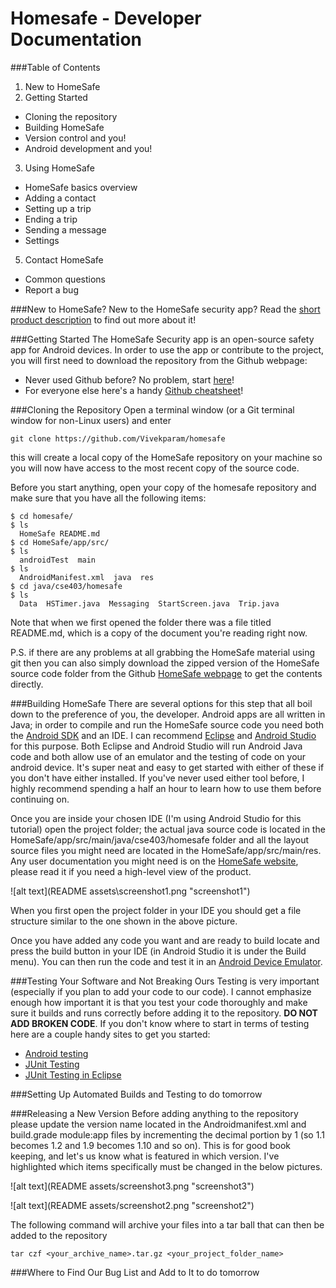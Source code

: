 Homesafe - Developer Documentation
========
###Table of Contents
1. New to HomeSafe
2. Getting Started
 * Cloning the repository
 * Building HomeSafe
 * Version control and you!
 * Android development and you!
3. Using HomeSafe
 * HomeSafe basics overview
 * Adding a contact
 * Setting up a trip
 * Ending a trip
 * Sending a message
 * Settings
5. Contact HomeSafe
 * Common questions
 * Report a bug

###New to HomeSafe?
New to the HomeSafe security app? Read the [short product description](https://docs.google.com/document/d/1mRl2jZ4gIVV2BKpTckHCqAkJ_6wEhcdgAwXyakDqQ3E/edit "HomeSafe product description") to find out more about it!

###Getting Started
The HomeSafe Security app is an open-source safety app for Android devices. In order to use the app or contribute to the project, you will first need to download the repository from the Github webpage:
* Never used Github before? No problem, start [here](https://github.com/ "Github")!
* For everyone else here's a handy [Github cheatsheet](https://training.github.com/kit/downloads/github-git-cheat-sheet.pdf "Github cheatsheet")!

###Cloning the Repository
Open a terminal window (or a Git terminal window for non-Linux users) and enter
```
git clone https://github.com/Vivekparam/homesafe
```
this will create a local copy of the HomeSafe repository on your machine so you will now have access to the most recent copy of the source code.

Before you start anything, open your copy of the homesafe repository and make sure that you have all the following items:
```
$ cd homesafe/
$ ls
  HomeSafe README.md
$ cd HomeSafe/app/src/
$ ls
  androidTest  main
$ ls
  AndroidManifest.xml  java  res
$ cd java/cse403/homesafe
$ ls
  Data  HSTimer.java  Messaging  StartScreen.java  Trip.java
```
Note that when we first opened the folder there was a file titled README.md, which is a copy of the document you're reading right now.

P.S. if there are any problems at all grabbing the HomeSafe material using git then you can also simply download the zipped version of the HomeSafe source code folder from the Github [HomeSafe webpage](https://github.com/Vivekparam/homesafe "HomeSafe on Github") to get the contents directly.

###Building HomeSafe
There are several options for this step that all boil down to the preference of you, the developer. Android apps are all written in Java; in order to compile and run the HomeSafe source code you need both the [Android SDK](https://developer.android.com/sdk/index.html "Android SDK") and an IDE. I can recommend [Eclipse](https://eclipse.org/ "Eclipse") and [Android Studio](https://developer.android.com/tools/studio/index.html "Android Studio") for this purpose. Both Eclipse and Android Studio will run Android Java code and both allow use of an emulator and the testing of code on your android device. It's super neat and easy to get started with either of these if you don't have either installed. If you've never used either tool before, I highly recommend spending a half an hour to learn how to use them before continuing on.

Once you are inside your chosen IDE (I'm using Android Studio for this tutorial) open the project folder; the actual java source code is located in the HomeSafe/app/src/main/java/cse403/homesafe folder and all the layout source files you might need are located in the HomeSafe/app/src/main/res. Any user documentation you might need is on the [HomeSafe website](http://homesafe.github.io/ "HomeSafe website"), please read it if you need a high-level view of the product.

![alt text](README assets\screenshot1.png "screenshot1")

When you first open the project folder in your IDE you should get a file structure similar to the one shown in the above picture.

Once you have added any code you want and are ready to build locate and press the build button in your IDE (in Android Studio it is under the Build menu). You can then run the code and test it in an [Android Device Emulator](http://developer.android.com/tools/devices/emulator.html).

###Testing Your Software and Not Breaking Ours
Testing is very important (especially if you plan to add your code to our code). I cannot emphasize enough how important it is that you test your code thoroughly and make sure it builds and runs correctly before adding it to the repository. **DO NOT ADD BROKEN CODE**. If you don't know where to start in terms of testing here are a couple handy sites to get you started:
* [Android testing](http://tools.android.com/tech-docs/unit-testing-support)
* [JUnit Testing](http://www.javacodegeeks.com/2014/11/junit-tutorial-unit-testing.html)
* [JUnit Testing in Eclipse](http://help.eclipse.org/luna/index.jsp?topic=%2Forg.eclipse.jdt.doc.user%2FgettingStarted%2Fqs-junit.htm)

###Setting Up Automated Builds and Testing
to do tomorrow

###Releasing a New Version
Before adding anything to the repository please update the version name located in the Androidmanifest.xml and build.grade module:app files by incrementing the decimal portion by 1 (so 1.1 becomes 1.2 and 1.9 becomes 1.10 and so on). This is for good book keeping, and let's us know what is featured in which version. I've highlighted which items specifically must be changed in the below pictures.

![alt text](README assets/screenshot3.png "screenshot3")

![alt text](README assets/screenshot2.png "screenshot2")


The following command will archive your files into a tar ball that can then be added to the repository
```
tar czf <your_archive_name>.tar.gz <your_project_folder_name>
```

###Where to Find Our Bug List and Add to It
to do tomorrow
